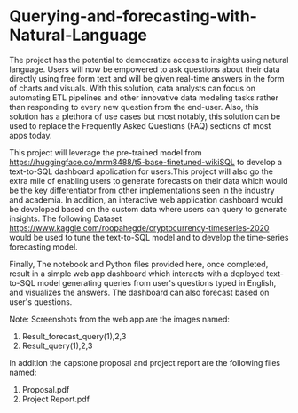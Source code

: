 # Querying-and-forecasting-with-Natural-Language

The project has the potential to democratize access to insights using natural language. Users will now be empowered to ask questions about their data directly using free form text and will be given real-time answers in the form of charts and visuals. With this solution, data analysts can focus on automating ETL pipelines and other innovative data modeling tasks rather than responding to every new question from the end-user. Also, this solution has a plethora of use cases but most notably, this solution can be used to replace the Frequently Asked Questions (FAQ) sections of most apps today.

This project will leverage the pre-trained model from  https://huggingface.co/mrm8488/t5-base-finetuned-wikiSQL  to develop a text-to-SQL dashboard application for users.This project will also go the extra mile of enabling users to generate forecasts on their data which would be the key differentiator from other implementations seen in the industry and academia. In addition, an interactive web application dashboard would be developed based on the custom data where users can query to generate insights. The following Dataset https://www.kaggle.com/roopahegde/cryptocurrency-timeseries-2020 would be used to tune the text-to-SQL model and to develop the time-series forecasting model. 


Finally, The notebook and Python files provided here, once completed, result in a simple web app dashboard which interacts with a deployed text-to-SQL model generating queries from user's questions typed in English, and visualizes the answers. The dashboard can also forecast based on user's questions.

Note:
Screenshots from the web app are the images named:
1. Result_forecast_query(1),2,3
2. Result_query(1),2,3

In addition the capstone proposal and project report are the following files named:
1. Proposal.pdf
2. Project Report.pdf
